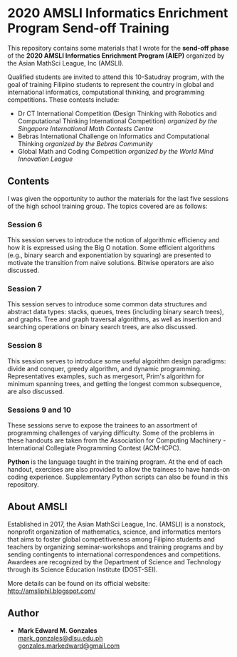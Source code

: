 # 2020 AMSLI Informatics Enrichment Program Send-off Training
This repository contains some materials that I wrote for the <b>send-off phase</b> of the <b>2020 AMSLI Informatics Enrichment Program (AIEP)</b> organized by the Asian MathSci League, Inc (AMSLI).

Qualified students are invited to attend this 10-Satudray program, with the goal of training Filipino students to represent the country in global and international informatics, computational thinking, and programming competitions. These contests include:

- Dr CT International Competition (Design Thinking with Robotics and Computational Thinking International Competition) <i>organized by the Singapore International Math Contests Centre</i>
- Bebras International Challenge on Informatics and Computational Thinking <i>organized by the Bebras Community</i>
- Global Math and Coding Competition <i>organized by the World Mind Innovation League</i>


## Contents
I was given the opportunity to author the materials for the last five sessions of the high school training group. The topics covered are as follows:

### Session 6
This session serves to introduce the notion of algorithmic efficiency and how it is expressed using the Big O notation. Some efficient algorithms (e.g., binary search and exponentiation by squaring) are presented to motivate the transition from naive solutions. Bitwise operators are also discussed.

### Session 7
This session serves to introduce some common data structures and abstract data types: stacks, queues, trees (including binary search trees), and graphs. Tree and graph traversal algorithms, as well as insertion and searching operations on binary search trees, are also discussed.

### Session 8
This session serves to introduce some useful algorithm design paradigms: divide and conquer, greedy algorithm, and dynamic programming. Representatives examples, such as mergesort, Prim's algorithm for minimum spanning trees, and getting the longest common subsequence, are also discussed.

### Sessions 9 and 10
These sessions serve to expose the trainees to an assortment of programming challenges of varying difficulty. Some of the problems in these handouts are taken from the Association for Computing Machinery - International Collegiate Programming Contest (ACM-ICPC).

<b>Python</b> is the language taught in the training program. At the end of each handout, exercises are also provided to allow the trainees to have hands-on coding experience. Supplementary Python scripts can also be found in this repository.

## About AMSLI
Established in 2017, the Asian MathSci League, Inc. (AMSLI) is a nonstock, nonprofit organization of mathematics, science, and informatics mentors that aims to foster global competitiveness among Filipino students and teachers by organizing seminar-workshops and training programs and by sending contingents to international correspondences and competitions. Awardees are recognized by the Department of Science and Technology through its Science Education Institute (DOST-SEI).

More details can be found on its official website: http://amsliphil.blogspot.com/

## Author
- <b>Mark Edward M. Gonzales</b> <br/>
  mark_gonzales@dlsu.edu.ph <br/>
  gonzales.markedward@gmail.com
